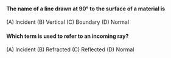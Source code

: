 #### The name of a line drawn at 90° to the surface of a material is 
(A) Incident 
(B) Vertical
(C) Boundary
(D) Normal
#### Which term is used to refer to an incoming ray?
(A) Incident 
(B) Refracted
(C) Reflected
(D) Normal
